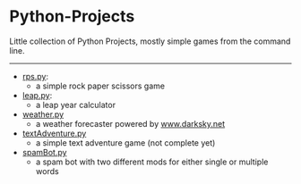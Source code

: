 # Python-Projects
Little collection of Python Projects, mostly simple games from the command line.

---
* [rps.py](https://github.com/FrankPujo/Python-Projects/blob/main/rps.py):  
    * a simple rock paper scissors game
* [leap.py](https://github.com/FrankPujo/Python-Projects/blob/main/leap.py): 
    * a leap year calculator
* [weather.py](https://github.com/FrankPujo/Python-Projects/blob/main/weather.py)
    * a weather forecaster powered by www.darksky.net
* [textAdventure.py](https://github.com/FrankPujo/Python-Projects/blob/main/textAdventure.py)
    * a simple text adventure game (not complete yet)
* [spamBot.py](https://github.com/FrankPujo/Python-Projects/blob/main/spamBot.py)
    * a spam bot with two different mods for either single or multiple words
